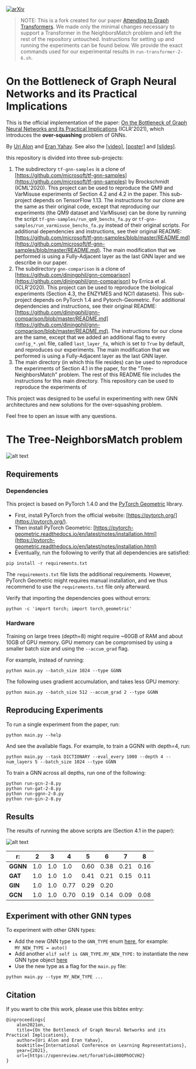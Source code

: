 [![arXiv](https://img.shields.io/badge/arXiv-2302.04181-b31b1b.svg)](https://arxiv.org/abs/2302.04181)
> NOTE: This is a fork created for our paper [Attending to Graph Transformers](https://arxiv.org/abs/2302.04181). We made only the minimal changes
> necessary to support a Transformer in the NeighborsMatch problem and left the rest of the repository untouched.
> Instructions for setting up and running the experiments can be found below. We provide the exact commands used for our experimental
> results in `run-transformer-2-6.sh`.

# On the Bottleneck of Graph Neural Networks and its Practical Implications

This is the official implementation of the paper: [On the Bottleneck of Graph Neural Networks and its Practical Implications](https://openreview.net/pdf?id=i80OPhOCVH2) (ICLR'2021),
which introduces the **over-squashing** problem of GNNs.

By [Uri Alon](http://urialon.cswp.cs.technion.ac.il/) and [Eran Yahav](http://www.cs.technion.ac.il/~yahave/).
See also the [[video]](https://youtu.be/vrLsEwzZTCQ), [[poster]](https://urialon.cswp.cs.technion.ac.il/wp-content/uploads/sites/83/2021/03/bottleneck_poster.pdf) and [[slides]](https://urialon.cswp.cs.technion.ac.il/wp-content/uploads/sites/83/2020/07/bottleneck_slides.pdf). 

this repository is divided into three sub-projects:

1. The subdirectory `tf-gnn-samples` is a clone of 
[https://github.com/microsoft/tf-gnn-samples](https://github.com/microsoft/tf-gnn-samples) by Brockschmidt (ICML'2020). 
This project can be used to reproduce the QM9 and VarMisuse experiments of Section 4.2 and 4.2 in the paper.
This sub-project depends on TensorFlow 1.13.
The instructions for our clone are the same as their original code, except that reproducing our experiments 
(the QM9 dataset and VarMisuse) can be done by running the
script `tf-gnn-samples/run_qm9_benchs_fa.py` or `tf-gnn-samples/run_varmisuse_benchs_fa.py` instead of their original scripts.
For additional dependencies and instructions, see their original README: 
[https://github.com/microsoft/tf-gnn-samples/blob/master/README.md](https://github.com/microsoft/tf-gnn-samples/blob/master/README.md).
The main modification that we performed is using a Fully-Adjacent layer as the last 
GNN layer and we describe in our paper. 
2. The subdirectory `gnn-comparison` is a clone of [https://github.com/diningphil/gnn-comparison](https://github.com/diningphil/gnn-comparison)
by Errica et al. (ICLR'2020). 
This project can be used to reproduce the biological experiments (Section 4.3, the ENZYMES and NCI1 datasets).
This sub-project depends on PyTorch 1.4 and Pytorch-Geometric.
For additional dependencies and instructions, see their original README: 
[https://github.com/diningphil/gnn-comparison/blob/master/README.md](https://github.com/diningphil/gnn-comparison/blob/master/README.md).
The instructions for our clone are the same, except that we added an additional flag to every `config_*.yml` file, called `last_layer_fa`, 
which is set to `True` by default, and reproduces our experiments.
The main modification that we performed is using a Fully-Adjacent layer as the last 
GNN layer.
3. The main directory (in which this file resides) can be used to reproduce the experiments of 
Section 4.1 in the paper, for the "Tree-NeighborsMatch" problem. The rest of this README file includes the 
instructions for this main directory. 
This repository can be used to reproduce the experiments of 

This project was designed to be useful in experimenting with new GNN architectures and new solutions for the over-squashing problem. 

Feel free to open an issue with any questions.


# The Tree-NeighborsMatch problem
![alt text](images/fig5.png "Figure 5 from the paper")

## Requirements

### Dependencies
This project is based on PyTorch 1.4.0 and the [PyTorch Geometric](https://pytorch-geometric.readthedocs.io/) library.
* First, install PyTorch from the official website: [https://pytorch.org/](https://pytorch.org/).
* Then install PyTorch Geometric: [https://pytorch-geometric.readthedocs.io/en/latest/notes/installation.html](https://pytorch-geometric.readthedocs.io/en/latest/notes/installation.html)
* Eventually, run the following to verify that all dependencies are satisfied:
```setup
pip install -r requirements.txt
```

The `requirements.txt` file lists the additional requirements.
 However, PyTorch Geometric might requires manual installation, and we thus recommend to use the 
`requirements.txt` file only afterward.


Verify that importing the dependencies goes without errors:
```
python -c 'import torch; import torch_geometric'
```



### Hardware
Training on large trees (depth=8) might require ~60GB of RAM and about 10GB of GPU memory.
GPU memory can be compromised by using a smaller batch size and using the `--accum_grad` flag.

For example, instead of running:
```
python main.py --batch_size 1024 --type GGNN
```

The following uses gradient accumulation, and takes less GPU memory:
```
python main.py --batch_size 512 --accum_grad 2 --type GGNN
```

## Reproducing Experiments

To run a single experiment from the paper, run:

```
python main.py --help
```
And see the available flags.
For example, to train a GGNN with depth=4, run:
```
python main.py --task DICTIONARY --eval_every 1000 --depth 4 --num_layers 5 --batch_size 1024 --type GGNN
```  

To train a GNN across all depths, run one of the following:
```
python run-gcn-2-8.py
python run-gat-2-8.py
python run-ggnn-2-8.py
python run-gin-2-8.py
```

## Results

The results of running the above scripts are (Section 4.1 in the paper):


![alt text](images/fig3.png "Figure 3 from the paper")


r:   | 2   	| 3   	| 4    	| 5    	| 6    	| 7    	| 8    	|
------	|-----	|-----	|------	|------	|------	|------	|------	|
 **GGNN** 	| 1.0 	| 1.0 	| 1.0  	| 0.60 	| 0.38 	| 0.21 	| 0.16 	|
 **GAT**  	| 1.0 	| 1.0 	| 1.0  	| 0.41 	| 0.21 	| 0.15 	| 0.11 	|
 **GIN**  	| 1.0 	| 1.0 	| 0.77 	| 0.29 	| 0.20 	|      	|      	|
 **GCN**  	| 1.0 	| 1.0 	| 0.70 	| 0.19 	| 0.14 	| 0.09 	| 0.08 	|

## Experiment with other GNN types
To experiment with other GNN types:
* Add the new GNN type to the `GNN_TYPE` enum [here](common.py#L34), for example: `MY_NEW_TYPE = auto()`
* Add another `elif self is GNN_TYPE.MY_NEW_TYPE:` to instantiate the new GNN type object [here](common.py#L47)
* Use the new type as a flag for the `main.py` file:
```
python main.py --type MY_NEW_TYPE ...
```

## Citation
If you want to cite this work, please use this bibtex entry:
```
@inproceedings{
    alon2021on,
    title={On the Bottleneck of Graph Neural Networks and its Practical Implications},
    author={Uri Alon and Eran Yahav},
    booktitle={International Conference on Learning Representations},
    year={2021},
    url={https://openreview.net/forum?id=i80OPhOCVH2}
}
```

